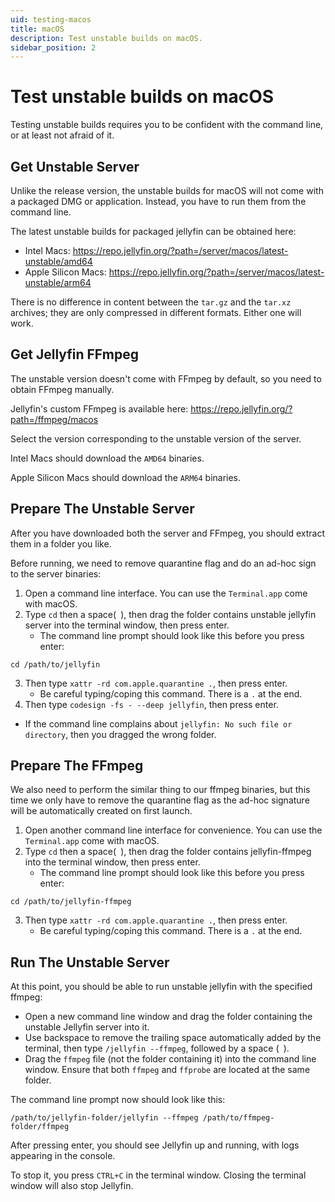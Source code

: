 ```yaml
---
uid: testing-macos
title: macOS
description: Test unstable builds on macOS.
sidebar_position: 2
---
```


# Test unstable builds on macOS

Testing unstable builds requires you to be confident with the command line, or at least not afraid of it.

## Get Unstable Server

Unlike the release version, the unstable builds for macOS will not come with a packaged DMG or application. Instead, you have to run them from the command line.

The latest unstable builds for packaged jellyfin can be obtained here:
- Intel Macs: https://repo.jellyfin.org/?path=/server/macos/latest-unstable/amd64
- Apple Silicon Macs: https://repo.jellyfin.org/?path=/server/macos/latest-unstable/arm64

There is no difference in content between the `tar.gz` and the `tar.xz` archives; they are only compressed in different formats. Either one will work.

## Get Jellyfin FFmpeg

The unstable version doesn't come with FFmpeg by default, so you need to obtain FFmpeg manually.

Jellyfin's custom FFmpeg is available here: https://repo.jellyfin.org/?path=/ffmpeg/macos

Select the version corresponding to the unstable version of the server.

Intel Macs should download the `AMD64` binaries.

Apple Silicon Macs should download the `ARM64` binaries.

## Prepare The Unstable Server

After you have downloaded both the server and FFmpeg, you should extract them in a folder you like.

Before running, we need to remove quarantine flag and do an ad-hoc sign to the server binaries:

1. Open a command line interface. You can use the `Terminal.app` come with macOS.
2. Type `cd` then a space(` `), then drag the folder contains unstable jellyfin server into the terminal window, then press enter.
    - The command line prompt should look like this before you press enter:
  ```
  cd /path/to/jellyfin
  ```
3. Then type `xattr -rd com.apple.quarantine .`, then press enter.
    - Be careful typing/coping this command. There is a `.` at the end.
4. Then type `codesign -fs - --deep jellyfin`, then press enter.
  - If the command line complains about `jellyfin: No such file or directory`, then you dragged the wrong folder.

## Prepare The FFmpeg

We also need to perform the similar thing to our ffmpeg binaries, but this time we only have to remove the quarantine flag as the ad-hoc signature will be automatically created on first launch.

1. Open another command line interface for convenience. You can use the `Terminal.app` come with macOS.
2. Type `cd` then a space(` `), then drag the folder contains jellyfin-ffmpeg into the terminal window, then press enter.
    - The command line prompt should look like this before you press enter:
```
cd /path/to/jellyfin-ffmpeg
```
3. Then type `xattr -rd com.apple.quarantine .`, then press enter.
    - Be careful typing/coping this command. There is a `.` at the end.

## Run The Unstable Server

At this point, you should be able to run unstable jellyfin with the specified ffmpeg:

- Open a new command line window and drag the folder containing the unstable Jellyfin server into it.
- Use backspace to remove the trailing space automatically added by the terminal, then type `/jellyfin --ffmpeg`, followed by a space (` `).
- Drag the `ffmpeg` file (not the folder containing it) into the command line window. Ensure that both `ffmpeg` and `ffprobe` are located at the same folder.

The command line prompt now should look like this:

```
/path/to/jellyfin-folder/jellyfin --ffmpeg /path/to/ffmpeg-folder/ffmpeg
```

After pressing enter, you should see Jellyfin up and running, with logs appearing in the console.

To stop it, you press `CTRL+C` in the terminal window.
Closing the terminal window will also stop Jellyfin.

